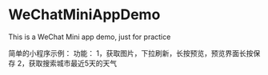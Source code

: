# WeChatMiniAppDemo
This is a WeChat Mini app demo, just for practice

简单的小程序示例：
功能：
1，获取图片，下拉刷新，长按预览，预览界面长按保存
2，获取搜索城市最近5天的天气
